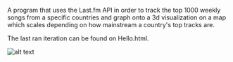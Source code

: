 A program that uses the Last.fm API in order to track the top 1000 weekly songs from a specific countries and graph onto a 3d visualization on a map which scales depending on how mainstream a country's top tracks are.

The last ran iteration can be found on Hello.html.

![alt text]([http://url/to/img.png](https://imgur.com/a/TIM8e2V))
